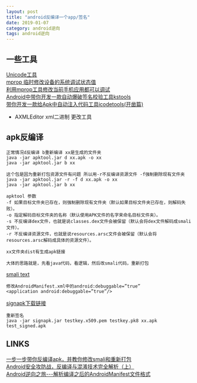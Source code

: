 ```yaml
---
layout: post
title: "android反编译一个app/签名"
date: 2019-01-07
category: android逆向
tags: android逆向
---
```


## 一些工具

[Unicode工具](http://tool.chinaz.com/tools/unicode.aspx)  
[mprop 临时修改设备的系统调试状态值](https://pan.baidu.com/s/1ZfYCq-zHdAq-KUa1BkJ6bg)  
[利用mprop工具修改当前手机应用都可以调试](https://www.jianshu.com/p/e540f34cec07)  
[Android中带你开发一款自动爆破签名校验工具kstools](https://blog.csdn.net/jiangwei0910410003/article/details/70483088)  
[带你开发一款给Apk中自动注入代码工具icodetools(开凿篇)](https://blog.csdn.net/jiangwei0910410003/article/details/53386071)  

- AXMLEditor xml二进制 更改工具

## apk反编译
	
	正常情况d反编译 b重新编译 xx是生成的文件夹
	java -jar apktool.jar d xx.apk -o xx
	java -jar apktool.jar b xx

	这个包是因为重新打包资源文件有问题 所以用-r不反编译资源文件 -f强制删除现有文件夹
	java -jar apktool.jar -r -f d xx.apk -o xx 
	java -jar apktool.jar b xx 

	apktool 参数
	-f 如果目标文件夹已存在，则强制删除现有文件夹（默认如果目标文件夹已存在，则解码失败）。
	-o 指定解码目标文件夹的名称（默认使用APK文件的名字来命名目标文件夹）。
	-s 不反编译dex文件，也就是说classes.dex文件会被保留（默认会将dex文件解码成smali文件）。
	-r 不反编译资源文件，也就是说resources.arsc文件会被保留（默认会将resources.arsc解码成具体的资源文件）。

	xx文件夹dist有生成apk链接

	大体的思路就是，先看java代码，看逻辑，然后改smali代码，重新打包

[smali text](https://tea9.xyz/2019/01/21/android_smali_text.html)  

	修改AndroidManifest.xml中的android:debuggable=”true”
	<application android:debuggable=”true”/>

[signapk下载链接](https://github.com/as0ler/Android-Tools/tree/master/Autosign/Auto-Sign)  

	重新签名
	java -jar signapk.jar testkey.x509.pem testkey.pk8 xx.apk test_signed.apk


## LINKS

[一步一步带你反编译apk，并教你修改smali和重新打包](https://blog.csdn.net/sxk874890728/article/details/80486223)  
[Android安全攻防战，反编译与混淆技术完全解析（上）](https://blog.csdn.net/guolin_blog/article/details/49738023)  
[Android逆向之旅---解析编译之后的AndroidManifest文件格式](https://blog.csdn.net/jiangwei0910410003/article/details/50568487)  
